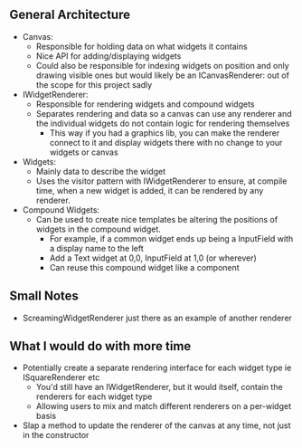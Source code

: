 ## General Architecture

- Canvas:
  - Responsible for holding data on what widgets it contains
  - Nice API for adding/displaying widgets
  - Could also be responsible for indexing widgets on position and only drawing visible ones but would likely be an ICanvasRenderer: out of the scope for this project sadly
- IWidgetRenderer:
  - Responsible for rendering widgets and compound widgets
  - Separates rendering and data so a canvas can use any renderer and the individual widgets do not contain logic for rendering themselves
    - This way if you had a graphics lib, you can make the renderer connect to it and display widgets there with no change to your widgets or canvas
- Widgets:
  - Mainly data to describe the widget
  - Uses the visitor pattern with IWidgetRenderer to ensure, at compile time, when a new widget is added, it can be rendered by any renderer.
- Compound Widgets:
  - Can be used to create nice templates be altering the positions of widgets in the compound widget.
    - For example, if a common widget ends up being a InputField with a display name to the left
    - Add a Text widget at 0,0, InputField at 1,0 (or wherever)
    - Can reuse this compound widget like a component

## Small Notes

- ScreamingWidgetRenderer just there as an example of another renderer

## What I would do with more time

- Potentially create a separate rendering interface for each widget type ie ISquareRenderer etc
  - You'd still have an IWidgetRenderer, but it would itself, contain the renderers for each widget type
  - Allowing users to mix and match different renderers on a per-widget basis
- Slap a method to update the renderer of the canvas at any time, not just in the constructor
